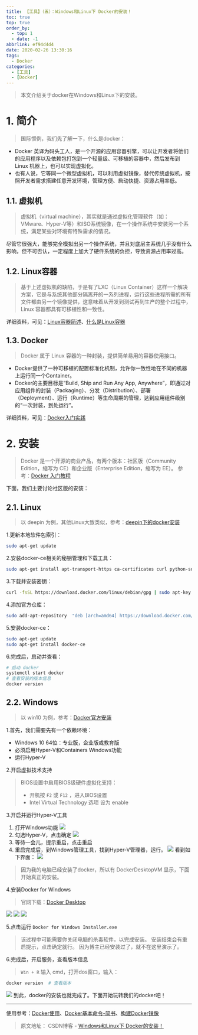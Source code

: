 ```yaml
---
title: 【工具】（五）：Windows和Linux下 Docker的安装！
toc: true
top: true
order_by:
  - top: 1
  - date: -1
abbrlink: ef94d4d4
date: 2020-02-26 13:30:16
tags:
  - Docker
categories:
  - [工具]
  - [Docker]
---
```


> 本文介绍关于docker在Windows和Linux下的安装。

<!-- more -->

# 1. 简介
> 国际惯例，我们先了解一下，什么是docker：

 - Docker 英译为码头工人，是一个开源的应用容器引擎，可以让开发者将他们的应用程序以及依赖包打包到一个轻量级、可移植的容器中，然后发布到    Linux 机器上，也可以实现虚拟化。
 - 也有人说，它等同一个微型虚拟机，可以利用虚拟镜像，替代传统虚拟机，按照开发者需求搭建任意开发环境，管理方便、启动快捷、资源占用率低。

## 1.1. 虚拟机
> 虚拟机（virtual machine），其实就是通过虚拟化管理软件（如：VMware、Hyper-V等）和ISO系统镜像，在一个操作系统中安装另一个系统，满足某些对环境有特殊需求的情况。

尽管它很强大，能够完全模拟出另一个操作系统，并且对底层主系统几乎没有什么影响，但不可否认，一定程度上加大了硬件系统的负担，导致资源占用率过高。

## 1.2. Linux容器
> 基于上述虚拟机的缺陷，于是有了LXC（Linux Container）这样一个解决方案，它是与系统其他部分隔离开的一系列进程，运行这些进程所需的所有文件都由另一个镜像提供，这意味着从开发到测试再到生产的整个过程中，Linux 容器都具有可移植性和一致性。

详细资料，可见：[Linux容器简述](https://www.jianshu.com/p/63fea471bc43)、[什么是Linux容器](https://www.redhat.com/zh/topics/containers/whats-a-linux-container)

## 1.3. Docker
> Docker 属于 Linux 容器的一种封装，提供简单易用的容器使用接口。
- Docker提供了一种可移植的配置标准化机制，允许你一致性地在不同的机器上运行同一个Container。
- Docker的主要目标是“Build, Ship and Run Any App, Anywhere”，即通过对应用组件的封装（Packaging）、分发（Distribution）、部署（Deployment）、运行（Runtime）等生命周期的管理，达到应用组件级别的“一次封装，到处运行”。

详细资料，可见：[Docker入门实践](https://hujb2000.gitbooks.io/docker-flow-evolution/content/cn/basis/comp_concept.html)

# 2. 安装

> Docker 是一个开源的商业产品，有两个版本：社区版（Community Edition，缩写为 CE）和企业版（Enterprise Edition，缩写为 EE）。
> 参考：[Docker 入门教程](http://www.ruanyifeng.com/blog/2018/02/docker-tutorial.html)

下面，我们主要讨论社区版的安装：
## 2.1. Linux
> 以 deepin 为例，其他Linux大致类似，参考：[deepin下的docker安装](https://wiki.deepin.org/wiki/Docker)

1.更新本地软件包索引：
```bash
sudo apt-get update
```

2.安装docker-ce相关的秘钥管理和下载工具：
```bash
sudo apt-get install apt-transport-https ca-certificates curl python-software-properties software-properties-common
```

3.下载并安装密钥：
```bash
curl -fsSL https://download.docker.com/linux/debian/gpg | sudo apt-key add -
```

4.添加官方仓库：
```bash
sudo add-apt-repository  "deb [arch=amd64] https://download.docker.com/linux/debian $(lsb_release -cs) stable"
```

5.安装docker-ce：
```bash
sudo apt-get update
sudo apt-get install docker-ce
```

6.完成后，启动并查看：
```bash
# 启动 docker
systemctl start docker
# 查看安装的版本信息
docker version
```

## 2.2. Windows
> 以 win10 为例，参考：[Docker官方安装](https://docs.docker.com/docker-for-windows/install/)

1.首先，我们需要先有一个依赖环境：
- Windows 10 64位：专业版，企业版或教育版
- 必须启用Hyper-V和Containers Windows功能
- 运行Hyper-V

2.开启虚拟技术支持
> BIOS设置中启用BIOS级硬件虚拟化支持：
> - 开机按 `F2` 或 `F12` ，进入BIOS设置
> - Intel Virtual Technology 选项 设为 enable

3.开启并运行Hyper-V工具

 1. 打开Windows功能
![](https://img-blog.csdnimg.cn/20191002194426300.png)
 2. 勾选Hyper-V，点击确定
![](https://img-blog.csdnimg.cn/20191002194713777.png?x-oss-process=image/watermark,type_ZmFuZ3poZW5naGVpdGk,shadow_10,text_aHR0cHM6Ly9ibG9nLmNzZG4ubmV0L3dlaXhpbl80MTU5OTg1OA==,size_16,color_FFFFFF,t_70)
 3. 等待一会儿，提示重启，点击重启
 4. 重启完成后，到Windows管理工具，找到Hyper-V管理器，运行。
![](https://img-blog.csdnimg.cn/20191002195238496.png)
    看到如下界面：
![](https://img-blog.csdnimg.cn/20191002195747654.png?x-oss-process=image/watermark,type_ZmFuZ3poZW5naGVpdGk,shadow_10,text_aHR0cHM6Ly9ibG9nLmNzZG4ubmV0L3dlaXhpbl80MTU5OTg1OA==,size_16,color_FFFFFF,t_70)
> 因为我的电脑已经安装了docker，所以有 DockerDesktopVM 显示，下面开始真正的安装。

4.安装Docker for Windows
> 官网下载：[Docker Desktop](https://hub.docker.com/editions/community/docker-ce-desktop-windows)

![](https://img-blog.csdnimg.cn/20191002200604156.png?x-oss-process=image/watermark,type_ZmFuZ3poZW5naGVpdGk,shadow_10,text_aHR0cHM6Ly9ibG9nLmNzZG4ubmV0L3dlaXhpbl80MTU5OTg1OA==,size_16,color_FFFFFF,t_70)
![](https://img-blog.csdnimg.cn/201910022007050.png?x-oss-process=image/watermark,type_ZmFuZ3poZW5naGVpdGk,shadow_10,text_aHR0cHM6Ly9ibG9nLmNzZG4ubmV0L3dlaXhpbl80MTU5OTg1OA==,size_16,color_FFFFFF,t_70)
![](https://img-blog.csdnimg.cn/20191002200304371.png)

5.点击运行 `Docker for Windows Installer.exe`
> 该过程中可能需要你关闭电脑的杀毒软件，以完成安装。
> 安装结束会有重启提示，点击确定就行。
> 因为博主已经安装过了，就不在这里演示了。

6.完成后，开启服务，查看版本信息
> `Win + R` 输入 cmd，打开dos窗口，输入：
```bash
docker version  # 查看版本
```
![](https://img-blog.csdnimg.cn/20191002204927448.png?x-oss-process=image/watermark,type_ZmFuZ3poZW5naGVpdGk,shadow_10,text_aHR0cHM6Ly9ibG9nLmNzZG4ubmV0L3dlaXhpbl80MTU5OTg1OA==,size_16,color_FFFFFF,t_70)
到此，docker的安装也就完成了。下面开始玩转我们的docker吧！


---
使用参考：[Docker使用](https://doc.yonyoucloud.com/doc/chinese_docker/userguide/dockerrepos.html)、[Docker基本命令-简书](https://www.jianshu.com/p/a23539a519b7)、[构建Docker镜像](https://yeasy.gitbooks.io/docker_practice/image/build.html)

> 原文地址： CSDN博客 - [Windows和Linux下 Docker的安装！](https://blog.csdn.net/weixin_41599858/article/details/101929473)